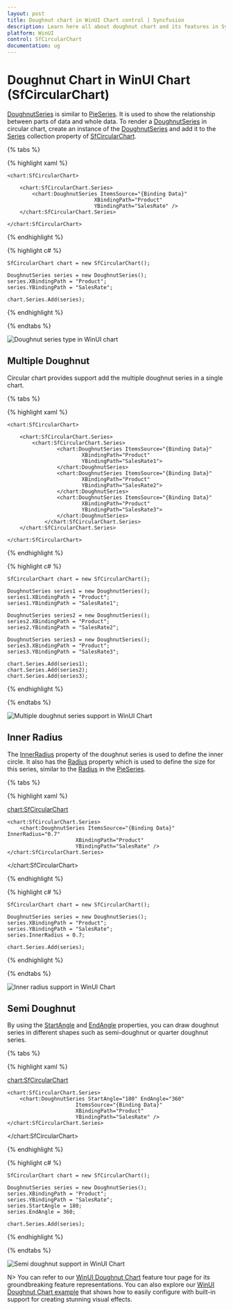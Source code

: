 ```yaml
---
layout: post
title: Doughnut chart in WinUI Chart control | Syncfusion
description: Learn here all about doughnut chart and its features in Syncfusion WinUI Chart (SfCircularChart) control.
platform: WinUI
control: SfCircularChart
documentation: ug
---
```


# Doughnut Chart in WinUI Chart (SfCircularChart)

[DoughnutSeries](https://help.syncfusion.com/cr/winui/Syncfusion.UI.Xaml.Charts.DoughnutSeries.html) is similar to [PieSeries](https://help.syncfusion.com/cr/winui/Syncfusion.UI.Xaml.Charts.PieSeries.html). It is used to show the relationship between parts of data and whole data. To render a [DoughnutSeries](https://help.syncfusion.com/cr/winui/Syncfusion.UI.Xaml.Charts.DoughnutSeries.html) in circular chart, create an instance of the [DoughnutSeries](https://help.syncfusion.com/cr/winui/Syncfusion.UI.Xaml.Charts.DoughnutSeries.html) and add it to the [Series](https://help.syncfusion.com/cr/winui/Syncfusion.UI.Xaml.Charts.SfCircularChart.html#Syncfusion_UI_Xaml_Charts_SfCircularChart_Series) collection property of [SfCircularChart](https://help.syncfusion.com/cr/winui/Syncfusion.UI.Xaml.Charts.SfCircularChart.html).

{% tabs %}

{% highlight xaml %}

    <chart:SfCircularChart>

        <chart:SfCircularChart.Series>
            <chart:DoughnutSeries ItemsSource="{Binding Data}" 
                                XBindingPath="Product" 
                                YBindingPath="SalesRate" />
        </chart:SfCircularChart.Series>

    </chart:SfCircularChart>

{% endhighlight %}

{% highlight c# %}

    SfCircularChart chart = new SfCircularChart();

    DoughnutSeries series = new DoughnutSeries();
    series.XBindingPath = "Product";
    series.YBindingPath = "SalesRate";

    chart.Series.Add(series);

{% endhighlight %}

{% endtabs %}

![Doughnut series type in WinUI chart](Series_images/doughnut_chart.png)

## Multiple Doughnut

Circular chart provides support add the multiple doughnut series in a single chart.

{% tabs %}

{% highlight xaml %}

    <chart:SfCircularChart>

        <chart:SfCircularChart.Series>
            <chart:SfCircularChart.Series>
                    <chart:DoughnutSeries ItemsSource="{Binding Data}" 
                            XBindingPath="Product" 
                            YBindingPath="SalesRate1">
                    </chart:DoughnutSeries>
                    <chart:DoughnutSeries ItemsSource="{Binding Data}" 
                            XBindingPath="Product" 
                            YBindingPath="SalesRate2">
                    </chart:DoughnutSeries>
                    <chart:DoughnutSeries ItemsSource="{Binding Data}" 
                            XBindingPath="Product" 
                            YBindingPath="SalesRate3">
                    </chart:DoughnutSeries>
                </chart:SfCircularChart.Series>
        </chart:SfCircularChart.Series>

    </chart:SfCircularChart>
{% endhighlight %}

{% highlight c# %}

    SfCircularChart chart = new SfCircularChart();

    DoughnutSeries series1 = new DoughnutSeries();
    series1.XBindingPath = "Product";
    series1.YBindingPath = "SalesRate1";

    DoughnutSeries series2 = new DoughnutSeries();
    series2.XBindingPath = "Product";
    series2.YBindingPath = "SalesRate2";

    DoughnutSeries series3 = new DoughnutSeries();
    series3.XBindingPath = "Product";
    series3.YBindingPath = "SalesRate3";

    chart.Series.Add(series1);
    chart.Series.Add(series2);
    chart.Series.Add(series3);

{% endhighlight %}

{% endtabs %}

![Multiple doughnut series support in WinUI Chart](Series_images/winui-multiple-doughnut-series.png)

## Inner Radius

The [InnerRadius](https://help.syncfusion.com/cr/winui/Syncfusion.UI.Xaml.Charts.DoughnutSeries.html#Syncfusion_UI_Xaml_Charts_DoughnutSeries_InnerRadius) property of the doughnut series is used to define the inner circle. It also has the [Radius](https://help.syncfusion.com/cr/winui/Syncfusion.UI.Xaml.Charts.CircularSeries.html#Syncfusion_UI_Xaml_Charts_CircularSeries_Radius) property which is used to define the size for this series, similar to the [Radius](https://help.syncfusion.com/cr/winui/Syncfusion.UI.Xaml.Charts.CircularSeries.html#Syncfusion_UI_Xaml_Charts_CircularSeries_Radius) in the [PieSeries](https://help.syncfusion.com/cr/winui/Syncfusion.UI.Xaml.Charts.PieSeries.html).

{% tabs %}

{% highlight xaml %}

<chart:SfCircularChart>

    <chart:SfCircularChart.Series>
        <chart:DoughnutSeries ItemsSource="{Binding Data}" InnerRadius="0.7"
                          XBindingPath="Product" 
                          YBindingPath="SalesRate" />
    </chart:SfCircularChart.Series>

</chart:SfCircularChart>

{% endhighlight %}

{% highlight c# %}

    SfCircularChart chart = new SfCircularChart();

    DoughnutSeries series = new DoughnutSeries();
    series.XBindingPath = "Product";
    series.YBindingPath = "SalesRate";
    series.InnerRadius = 0.7;

    chart.Series.Add(series);

{% endhighlight %}

{% endtabs %}

![Inner radius support in WinUI Chart](Series_images/doughnut_inner_radius.png)

## Semi Doughnut

By using the [StartAngle](https://help.syncfusion.com/cr/winui/Syncfusion.UI.Xaml.Charts.CircularSeries.html#Syncfusion_UI_Xaml_Charts_CircularSeries_StartAngle) and [EndAngle](https://help.syncfusion.com/cr/winui/Syncfusion.UI.Xaml.Charts.CircularSeries.html#Syncfusion_UI_Xaml_Charts_CircularSeries_EndAngle) properties, you can draw doughnut series in different shapes such as semi-doughnut or quarter doughnut series.

{% tabs %}

{% highlight xaml %}

<chart:SfCircularChart>

    <chart:SfCircularChart.Series>
        <chart:DoughnutSeries StartAngle="180" EndAngle="360"
                          ItemsSource="{Binding Data}"
                          XBindingPath="Product" 
                          YBindingPath="SalesRate" />
    </chart:SfCircularChart.Series>

</chart:SfCircularChart>
    
{% endhighlight %}

{% highlight c# %}

    SfCircularChart chart = new SfCircularChart();

    DoughnutSeries series = new DoughnutSeries();
    series.XBindingPath = "Product";
    series.YBindingPath = "SalesRate";
    series.StartAngle = 180;
    series.EndAngle = 360;

    chart.Series.Add(series);

{% endhighlight %}

{% endtabs %}

![Semi doughnut support in WinUI Chart](Series_images/semi_doughnut_chart.png)

N> You can refer to our [WinUI Doughnut Chart](https://www.syncfusion.com/winui-controls/charts/winui-doughnut-chart) feature tour page for its groundbreaking feature representations. You can also explore our [WinUI Doughnut Chart example](https://github.com/syncfusion/winui-demos/blob/master/chart/Views/Circular%20Charts/Doughnut/DoughnutChart.xaml) that shows how to easily configure with built-in support for creating stunning visual effects.